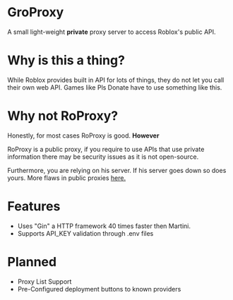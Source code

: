 # GroProxy

A small light-weight **private** proxy server to access Roblox's public API.

# Why is this a thing?

While Roblox provides built in API for lots of things, they do not let you call their own web API. Games like Pls Donate have to use something like this.

# Why not RoProxy?

Honestly, for most cases RoProxy is good. **However**

RoProxy is a public proxy,  if you require to use APIs that use private information there may be security issues as it is not open-source. 

Furthermore, you are relying on his server. If his server goes down so does yours. More flaws in public proxies [here.](https://devforum.roblox.com/t/psa-stop-using-roblox-proxies-roproxy-rprxyxyz-rprxy/1573256)


# Features

- Uses "Gin" a HTTP framework 40 times faster then Martini.
- Supports API_KEY validation through .env files

# Planned

- Proxy List Support
- Pre-Configured deployment buttons to known providers